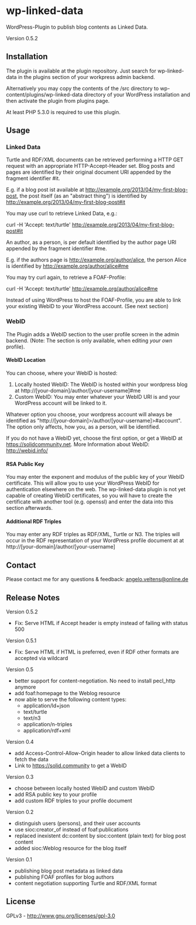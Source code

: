 # wp-linked-data

WordPress-Plugin to publish blog contents as Linked Data.

Version 0.5.2

## Installation

The plugin is available at the plugin repository. Just search for wp-linked-data in the plugins section of your workpress admin backend.

Alternatively you may copy the contents of the /src directory to wp-content/plugins/wp-linked-data directory of your WordPress installation and then activate the plugin from plugins page.

At least PHP 5.3.0 is required to use this plugin.

## Usage

### Linked Data

Turtle and RDF/XML documents can be retrieved performing a HTTP GET request with an appropriate HTTP-Accept-Header set. Blog posts and pages are identified by their original document URI appended by the fragment identifier #it.

E.g. if a blog post ist available at http://example.org/2013/04/my-first-blog-post, the post itself (as an "abstract thing") is identified by http://example.org/2013/04/my-first-blog-post#it

You may use curl to retrieve Linked Data, e.g.:

curl -H 'Accept: text/turtle' http://example.org/2013/04/my-first-blog-post#it

An author, as a person, is per default identified by the author page URI appended by the fragment identifier #me.

E.g. if the authors page is http://example.org/author/alice, the person Alice is identified by http://example.org/author/alice#me

You may try curl again, to retrieve a FOAF-Profile:

curl -H 'Accept: text/turtle' http://example.org/author/alice#me

Instead of using WordPress to host the FOAF-Profile, you are able to link your existing WebID to your WordPress account. (See next section)

### WebID

The Plugin adds a WebID section to the user profile screen in the admin backend. (Note: The section is only available, when editing _your own_ profile).

#### WebID Location

You can choose, where your WebID is hosted:

1. Locally hosted WebID: The WebID is hosted within your wordpress blog at http://[your-domain]/author/[your-username]#me
2. Custom WebID: You may enter whatever your WebID URI is and your WordPress account will be linked to it.

Whatever option you choose, your wordpress account will always be identified as "http://[your-domain]\>/author/[your-username]>#account". The option only affects, how you, as a person, will be identified.

If you do not have a WebID yet, choose the first option, or get a WebID at https://solidcommunity.net. More Information about WebID: http://webid.info/


#### RSA Public Key

You may enter the exponent and modulus of the public key of your WebID certificate. This will allow you to use your WordPress WebID for authentication elsewhere on the web. The wp-linked-data plugin is not yet capable of creating WebID certificates, so you will have to create the certificate with another tool (e.g. openssl) and enter the data into this section afterwards.

#### Additional RDF Triples

You may enter any RDF triples as RDF/XML, Turtle or N3. The triples will occur in the RDF representation of your WordPress profile document at at http://[your-domain]/author/[your-username]

## Contact

Please contact me for any questions & feedback: [angelo.veltens@online.de](mailto:angelo.veltens@online.de)

## Release Notes

Version 0.5.2

- Fix: Serve HTML if Accept header is empty instead of failing with status 500

Version 0.5.1

- Fix: Serve HTML if HTML is preferred, even if RDF other formats are accepted via wildcard

Version 0.5

- better support for content-negotiation. No need to install pecl_http anymore
- add foaf:homepage to the Weblog resource 
- now able to serve the following content types:
  - application/ld+json
  - text/turtle
  - text/n3
  - application/n-triples
  - application/rdf+xml

Version 0.4

- add Access-Control-Allow-Origin header to allow linked data clients to fetch the data
- Link to https://solid.community to get a WebID

Version 0.3

- choose between locally hosted WebID and custom WebID
- add RSA public key to your profile
- add custom RDF triples to your profile document

Version 0.2

- distinguish users (persons), and their user accounts
- use sioc:creator_of instead of foaf:publications
- replaced inexistent dc:content by sioc:content (plain text) for blog post content
- added sioc:Weblog resource for the blog itself

Version 0.1

- publishing blog post metadata as linked data
- publishing FOAF profiles for blog authors
- content negotiation supporting Turtle and RDF/XML format

## License

GPLv3 - http://www.gnu.org/licenses/gpl-3.0
